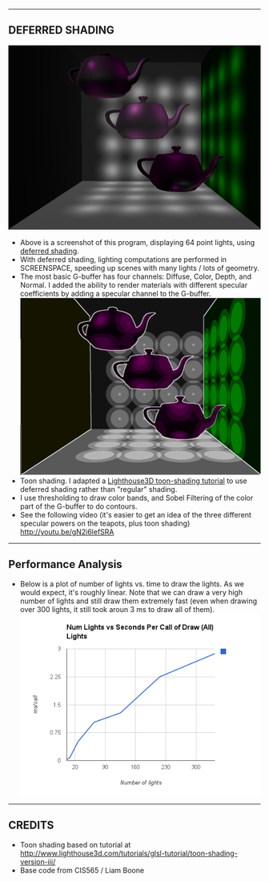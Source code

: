 --------------------------------------------------------------------------------
DEFERRED SHADING
--------------------------------------------------------------------------------
![Point lights, specular](screenshots/deferred_normal.png)
* Above is a screenshot of this program, displaying 64 point lights, using [deferred shading](http://en.wikipedia.org/wiki/Deferred_shading). 
* With deferred shading, lighting computations are performed in SCREENSPACE, speeding up scenes with many lights / lots of geometry. 
* The most basic G-buffer has four channels: Diffuse, Color, Depth, and Normal. I added the ability to render materials with different specular coefficients by adding a specular channel to the G-buffer. 
![Point lights, specular](screenshots/deferred_toon.png)
* Toon shading. I adapted a [Lighthouse3D toon-shading tutorial](http://www.lighthouse3d.com/tutorials/glsl-tutorial/toon-shading-version-iii/) to use deferred shading rather than "regular" shading. 
* I use thresholding to draw color bands, and Sobel Filtering of the color part of the G-buffer to do contours.  
* See the following video (it's easier to get an idea of the three different specular powers on the teapots, plus toon shading) http://youtu.be/gN2i6lefSRA

--------------------------------------------------------------------------------
Performance Analysis
--------------------------------------------------------------------------------
* Below is a plot of number of lights vs. time to draw the lights. As we would expect, it's roughly
linear. Note that we can draw a very high number of lights and still draw them extremely fast (even when 
drawing over 300 lights, it still took aroun 3 ms to draw all of them).
![Performance Chart](screenshots/chart_1.png)

--------------------------------------------------------------------------------
CREDITS
--------------------------------------------------------------------------------
* Toon shading based on tutorial at http://www.lighthouse3d.com/tutorials/glsl-tutorial/toon-shading-version-iii/
* Base code from CIS565 / Liam Boone

